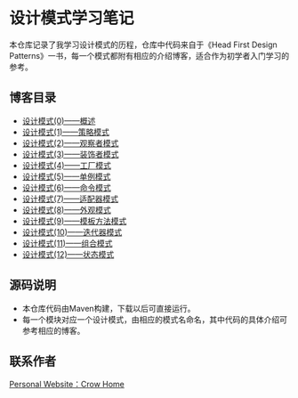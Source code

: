 # 设计模式学习笔记
本仓库记录了我学习设计模式的历程，仓库中代码来自于《Head First Design Patterns》一书，每一个模式都附有相应的介绍博客，适合作为初学者入门学习的参考。
## 博客目录
+ [设计模式(0)——概述](https://crowhawk.github.io/2017/07/20/DesignPatterns0/)
+ [设计模式(1)——策略模式](https://crowhawk.github.io/2017/07/20/strategy_1/)
+ [设计模式(2)——观察者模式](https://crowhawk.github.io/2017/07/20/observer_2/)
+ [设计模式(3)——装饰者模式](https://crowhawk.github.io/2017/07/20/decorator_3/)
+ [设计模式(4)——工厂模式](https://crowhawk.github.io/2017/07/20/factory_4/)
+ [设计模式(5)——单例模式](https://crowhawk.github.io/2017/07/20/singleton_5/)
+ [设计模式(6)——命令模式](https://crowhawk.github.io/2017/07/20/command_6/)
+ [设计模式(7)——适配器模式](https://crowhawk.github.io/2017/07/20/adapter_7/)
+ [设计模式(8)——外观模式](https://crowhawk.github.io/2017/07/20/facade_8/)
+ [设计模式(9)——模板方法模式](https://crowhawk.github.io/2017/07/21/designpattern_9_template/)
+ [设计模式(10)——迭代器模式](https://crowhawk.github.io/2017/07/21/designpattern_10_iterator/)
+ [设计模式(11)——组合模式](https://crowhawk.github.io/2017/07/21/designpattern_11_composite/)
+ [设计模式(12)——状态模式](https://crowhawk.github.io/2017/07/21/designpattern_12_state/)
## 源码说明
+ 本仓库代码由Maven构建，下载以后可直接运行。
+ 每一个模块对应一个设计模式，由相应的模式名命名，其中代码的具体介绍可参考相应的博客。
## 联系作者
[Personal Website：Crow Home](https://crowhawk.github.io/)
